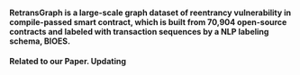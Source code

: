 #### RetransGraph is  a large-scale graph dataset of reentrancy vulnerability in compile-passed smart contract, which is built from 70,904 open-source contracts and labeled with transaction sequences by a NLP labeling schema, BIOES. 

#### Related to our Paper. Updating
